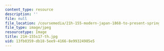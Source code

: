 ```yaml
---
content_type: resource
description: ''
file: null
file_location: /coursemedia/21h-155-modern-japan-1868-to-present-spring-2017/13fb0359db185ee941668e99324985e5_21H-155s17-th.jpg
file_type: image/jpeg
resourcetype: Image
title: 21H-155s17-th.jpg
uid: 13fb0359-db18-5ee9-4166-8e99324985e5
---
```

